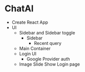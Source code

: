 # ChatAI  
- Create React App
- UI
    - Sidebar and Sidebar toggle
        - Sidebar
            - Recent query
    - Main Container
    - Login UI
        - Google Provider auth
    - Image Slide Show Login page



